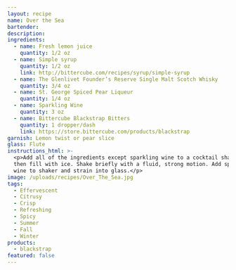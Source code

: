 ```yaml
---
layout: recipe
name: Over the Sea
bartender:
description:
ingredients:
  - name: Fresh lemon juice
    quantity: 1/2 oz
  - name: Simple syrup
    quantity: 1/2 oz
    link: http://bittercube.com/recipes/syrup/simple-syrup
  - name: The Glenlivet Founder’s Reserve Single Malt Scotch Whisky
    quantity: 3/4 oz
  - name: St. George Spiced Pear Liqueur
    quantity: 1/4 oz
  - name: Sparkling Wine
    quantity: 3 oz
  - name: Bittercube Blackstrap Bitters
    quantity: 1 dropper/dash
    link: https://store.bittercube.com/products/blackstrap
garnish: Lemon twist or pear slice
glass: Flute
instructions_html: >-
  <p>Add all of the ingredients except sparkling wine to a cocktail shaker and
  then fill with ice. Shake briefly with a fluid, strong motion. Add sparkling
  wine to shaker and strain into glass.</p>
image: /uploads/recipes/Over_The_Sea.jpg
tags:
  - Effervescent
  - Citrusy
  - Crisp
  - Refreshing
  - Spicy
  - Summer
  - Fall
  - Winter
products:
  - blackstrap
featured: false
---
```



